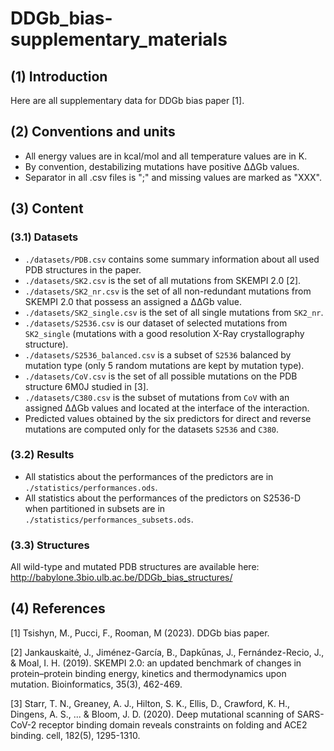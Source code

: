 
# DDGb_bias-supplementary_materials

## (1) Introduction
Here are all supplementary data for DDGb bias paper [1].

## (2) Conventions and units
- All energy values are in kcal/mol and all temperature values are in K.
- By convention, destabilizing mutations have positive ΔΔGb values.
- Separator in all .csv files is ";" and missing values are marked as "XXX".

## (3) Content

### (3.1) Datasets
- `./datasets/PDB.csv` contains some summary information about all used PDB structures in the paper.
- `./datasets/SK2.csv` is the set of all mutations from SKEMPI 2.0 [2].
- `./datasets/SK2_nr.csv` is the set of all non-redundant mutations from SKEMPI 2.0 that possess an assigned a ΔΔGb value.
- `./datasets/SK2_single.csv` is the set of all single mutations from `SK2_nr`.
- `./datasets/S2536.csv` is our dataset of selected mutations from `SK2_single` (mutations with a good resolution X-Ray crystallography structure).
- `./datasets/S2536_balanced.csv` is a subset of `S2536` balanced by mutation type (only 5 random mutations are kept by mutation type).
- `./datasets/CoV.csv` is the set of all possible mutations on the PDB structure 6M0J studied in [3].
- `./datasets/C380.csv` is the subset of mutations from `CoV` with an assigned ΔΔGb values and located at the interface of the interaction.
- Predicted values obtained by the six predictors for direct and reverse mutations are computed only for the datasets `S2536` and `C380`.

### (3.2) Results
- All statistics about the performances of the predictors are in `./statistics/performances.ods`.
- All statistics about the performances of the predictors on S2536-D when partitioned in subsets are in `./statistics/performances_subsets.ods`.

### (3.3) Structures
All wild-type and mutated PDB structures are available here: http://babylone.3bio.ulb.ac.be/DDGb_bias_structures/


## (4) References
  [1] Tsishyn, M., Pucci, F., Rooman, M (2023). DDGb bias paper.

  [2] Jankauskaitė, J., Jiménez-García, B., Dapkūnas, J., Fernández-Recio, J., & Moal, I. H. (2019). SKEMPI 2.0: an updated benchmark of changes in protein–protein binding energy, kinetics and thermodynamics upon mutation. Bioinformatics, 35(3), 462-469.

  [3] Starr, T. N., Greaney, A. J., Hilton, S. K., Ellis, D., Crawford, K. H., Dingens, A. S., ... & Bloom, J. D. (2020). Deep mutational scanning of SARS-CoV-2 receptor binding domain reveals constraints on folding and ACE2 binding. cell, 182(5), 1295-1310.
